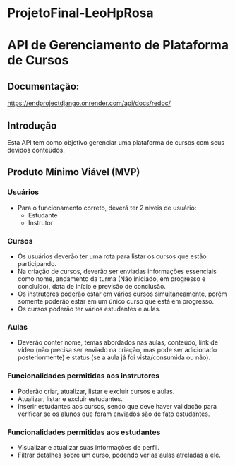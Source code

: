# ProjetoFinal-LeoHpRosa

# API de Gerenciamento de Plataforma de Cursos

## Documentação:
https://endprojectdjango.onrender.com/api/docs/redoc/

## Introdução

Esta API tem como objetivo gerenciar uma plataforma de cursos com seus devidos conteúdos.

## Produto Mínimo Viável (MVP)

### Usuários
- Para o funcionamento correto, deverá ter 2 níveis de usuário:
  - Estudante
  - Instrutor

### Cursos
- Os usuários deverão ter uma rota para listar os cursos que estão participando.
- Na criação de cursos, deverão ser enviadas informações essenciais como nome, andamento da turma (Não iniciado, em progresso e concluído), data de início e previsão de conclusão.
- Os instrutores poderão estar em vários cursos simultaneamente, porém somente poderão estar em um único curso que está em progresso.
- Os cursos poderão ter vários estudantes e aulas.

### Aulas
- Deverão conter nome, temas abordados nas aulas, conteúdo, link de vídeo (não precisa ser enviado na criação, mas pode ser adicionado posteriormente) e status (se a aula já foi vista/consumida ou não).

### Funcionalidades permitidas aos instrutores
- Poderão criar, atualizar, listar e excluir cursos e aulas.
- Atualizar, listar e excluir estudantes.
- Inserir estudantes aos cursos, sendo que deve haver validação para verificar se os alunos que foram enviados são de fato estudantes.

### Funcionalidades permitidas aos estudantes
- Visualizar e atualizar suas informações de perfil.
- Filtrar detalhes sobre um curso, podendo ver as aulas atreladas a ele.
